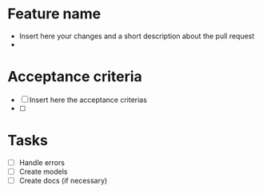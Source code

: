 # Feature name
- Insert here your changes and a short description about the pull request
- 
# Acceptance criteria
- [ ] Insert here the acceptance criterias
- [ ] 
# Tasks
- [ ] Handle errors
- [ ] Create models
- [ ] Create docs (if necessary)
